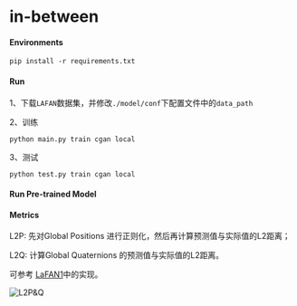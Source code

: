 # in-between

#### Environments
`pip install -r requirements.txt`

#### Run
1、下载`LAFAN`数据集，并修改`./model/conf`下配置文件中的`data_path`

2、训练

`python main.py train cgan local`

3、测试

`python test.py train cgan local`

#### Run Pre-trained Model

#### Metrics
L2P: 先对Global Positions 进行正则化，然后再计算预测值与实际值的L2距离；

L2Q: 计算Global Quaternions 的预测值与实际值的L2距离。

可参考 [LaFAN1](https://github.com/ubisoft/ubisoft-laforge-animation-dataset/blob/master/lafan1/benchmarks.py)中的实现。

![L2P&Q](./images/L2PQ.png)

